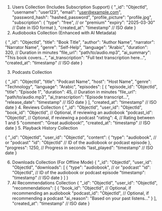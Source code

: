 1. Users Collection (Includes Subscription Support)
{
    "_id": "ObjectId",
    "username": "user123",
    "email": "user@example.com",
    "password_hash": "hashed_password",
    "profile_picture": "profile.jpg",
    "subscription": {
        "type": "free", // or "premium"
        "expiry": "2025-03-30" // Date in ISO format
    },
    "created_at": "timestamp" // ISO date
}
2. Audiobooks Collection (Enhanced with AI Metadata)

{
    "_id": "ObjectId",
    "title": "Book Title",
    "author": "Author Name",
    "narrator": "Narrator Name",
    "genre": "Self-Help",
    "language": "Arabic",
    "duration": 320, // Duration in minutes
    "file_url": "path/to/audio.mp3",
    "ai_summary": "This book covers...",
    "ai_transcription": "Full text transcription here...",
    "created_at": "timestamp" // ISO date
}

3. Podcasts Collection

{
    "_id": "ObjectId",
    "title": "Podcast Name",
    "host": "Host Name",
    "genre": "Technology",
    "language": "Arabic",
    "episodes": [
        {
            "episode_id": "ObjectId",
            "title": "Episode 1",
            "duration": 45, // Duration in minutes
            "file_url": "path/to/audio.mp3",
            "ai_transcription": "Episode transcript...",
            "release_date": "timestamp" // ISO date
        }
    ],
    "created_at": "timestamp" // ISO date
}
4. Reviews Collection
{
    "_id": "ObjectId",
    "user_id": "ObjectId",
    "book_id": "ObjectId", // Optional, if reviewing an audiobook
    "podcast_id": "ObjectId", // Optional, if reviewing a podcast
    "rating": 4, // Rating between 1 and 5
    "comment": "Great audiobook!",
    "created_at": "timestamp" // ISO date
}
5. Playback History Collection

{
    "_id": "ObjectId",
    "user_id": "ObjectId",
    "content": {
        "type": "audiobook", // or "podcast"
        "id": "ObjectId" // ID of the audiobook or podcast episode
    },
    "progress": 1250, // Progress in seconds
    "last_played": "timestamp" // ISO date
}

6. Downloads Collection (For Offline Mode)
{
    "_id": "ObjectId",
    "user_id": "ObjectId",
    "downloads": [
        {
            "type": "audiobook", // or "podcast"
            "id": "ObjectId", // ID of the audiobook or podcast episode
            "timestamp": "timestamp" // ISO date
        }
    ]
}
7. AI Recommendations Collection
{
    "_id": "ObjectId",
    "user_id": "ObjectId",
    "recommendations": [
        {
            "book_id": "ObjectId", // Optional, if recommending an audiobook
            "podcast_id": "ObjectId", // Optional, if recommending a podcast
            "ai_reason": "Based on your past listens..."
        }
    ],
    "created_at": "timestamp" // ISO date
}
